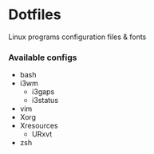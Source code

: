 # Dotfiles

Linux programs configuration files & fonts

### Available configs

- bash
- i3wm
  - i3gaps
  - i3status
- vim
- Xorg
- Xresources
  - URxvt
- zsh

